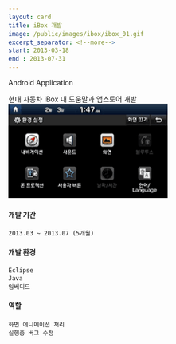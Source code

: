 ```yaml
---
layout: card
title: iBox 개발
image: /public/images/ibox/ibox_01.gif
excerpt_separator: <!--more-->
start: 2013-03-18
end : 2013-07-31
---
```

Android Application
<!--more-->
현대 자동차 iBox 내 도움말과 앱스토어 개발
![Example image](/public/images/ibox/ibox_01.gif)

#### 개발 기간
    2013.03 ~ 2013.07 (5개월)

#### 개발 환경
    Eclipse
    Java
    임베디드

#### 역할
    화면 에니메이션 처리
    실행중 버그 수정
